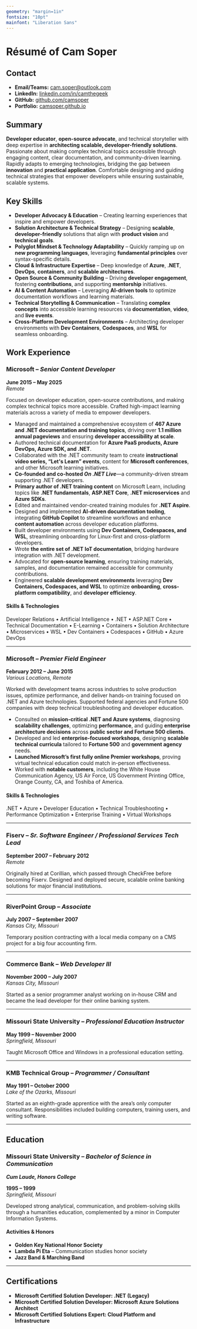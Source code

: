 ```yaml
---
geometry: "margin=1in"
fontsize: "10pt"
mainfont: "Liberation Sans"
---
```


# Résumé of Cam Soper

## Contact  

- **Email/Teams:** [cam.soper@outlook.com](mailto:cam.soper@outlook.com)
- **LinkedIn:** [linkedin.com/in/camthegeek](https://www.linkedin.com/in/camthegeek)
- **GitHub:** [github.com/camsoper](https://github.com/camsoper)
- **Portfolio:** [camsoper.github.io](https://camsoper.github.io)

## Summary

**Developer educator**, **open-source advocate**, and technical storyteller with deep expertise in **architecting scalable, developer-friendly solutions**. Passionate about making complex technical topics accessible through engaging content, clear documentation, and community-driven learning. Rapidly adapts to emerging technologies, bridging the gap between **innovation** and **practical application**. Comfortable designing and guiding technical strategies that empower developers while ensuring sustainable, scalable systems.  

## Key Skills

- **Developer Advocacy & Education** – Creating learning experiences that inspire and empower developers.  
- **Solution Architecture & Technical Strategy** – Designing **scalable**, **developer-friendly** solutions that align with **product vision** and **technical goals**.  
- **Polyglot Mindset & Technology Adaptability** – Quickly ramping up on **new programming languages**, leveraging **fundamental principles** over syntax-specific details.  
- **Cloud & Infrastructure Expertise** – Deep knowledge of **Azure**, **.NET**, **DevOps**, **containers**, and **scalable architectures**.  
- **Open Source & Community Building** – Driving **developer engagement**, fostering **contributions**, and supporting **mentorship** initiatives.  
- **AI & Content Automation** – Leveraging **AI-driven tools** to optimize documentation workflows and learning materials.  
- **Technical Storytelling & Communication** – Translating **complex concepts** into accessible learning resources via **documentation**, **video**, and **live events**.  
- **Cross-Platform Development Environments** – Architecting developer environments with **Dev Containers**, **Codespaces**, and **WSL** for seamless onboarding.  

## Work Experience

### Microsoft – *Senior Content Developer*  
**June 2015 – May 2025**  
*Remote*  

Focused on developer education, open-source contributions, and making complex technical topics more accessible. Crafted high-impact learning materials across a variety of media to empower developers.

- Managed and maintained a comprehensive ecosystem of **467 Azure and .NET documentation and training topics**, driving over **1.1 million annual pageviews** and ensuring **developer accessibility at scale**.  
- Authored technical documentation for **Azure PaaS products, Azure DevOps, Azure SDK, and .NET**.  
- Collaborated with the .NET community team to create **instructional video series, “Let's Learn” events**, content for **Microsoft conferences**, and other Microsoft learning initiatives.  
- **Co-founded and co-hosted *On .NET Live***—a community-driven stream supporting .NET developers.  
- **Primary author of .NET training content** on Microsoft Learn, including topics like **.NET fundamentals**, **ASP.NET Core**, **.NET microservices** and **Azure SDKs**.
- Edited and maintained vendor-created training modules for **.NET Aspire**.  
- Designed and implemented **AI-driven documentation tooling**, integrating **GitHub Copilot** to streamline workflows and enhance **content automation** across developer education platforms.  
- Built developer environments using **Dev Containers, Codespaces, and WSL**, streamlining onboarding for Linux-first and cross-platform developers.  
- Wrote **the entire set of .NET IoT documentation**, bridging hardware integration with .NET development.  
- Advocated for **open-source learning**, ensuring training materials, samples, and documentation remained accessible for community contributions.  
- Engineered **scalable development environments** leveraging **Dev Containers, Codespaces, and WSL** to optimize **onboarding**, **cross-platform compatibility**, and **developer efficiency**.  

#### Skills & Technologies  
  
Developer Relations • Artificial Intelligence • .NET • ASP.NET Core • Technical Documentation • E-Learning • Containers • Solution Architecture • Microservices • WSL • Dev Containers • Codespaces • GitHub • Azure DevOps  

---

### Microsoft – *Premier Field Engineer*  
**February 2012 – June 2015**  
*Various Locations, Remote*

Worked with development teams across industries to solve production issues, optimize performance, and deliver hands-on training focused on .NET and Azure technologies. Supported federal agencies and Fortune 500 companies with deep technical troubleshooting and developer education.  

- Consulted on **mission-critical .NET and Azure systems**, diagnosing **scalability challenges**, optimizing **performance**, and guiding **enterprise architecture decisions** across **public sector and Fortune 500 clients**.  
- Developed and led **enterprise-focused workshops**, designing **scalable technical curricula** tailored to **Fortune 500** and **government agency** needs.  
- **Launched Microsoft’s first fully online Premier workshops**, proving virtual technical education could match in-person effectiveness.  
- Worked with **notable customers**, including the White House Communication Agency, US Air Force, US Government Printing Office, Orange County, CA, and Toshiba of America.  

#### Skills & Technologies  
  
.NET • Azure • Developer Education • Technical Troubleshooting • Performance Optimization • Enterprise Training • Virtual Workshops

---

### Fiserv – *Sr. Software Engineer / Professional Services Tech Lead*  
**September 2007 – February 2012**  
*Remote*  

Originally hired at Corillian, which passed through CheckFree before becoming Fiserv. Designed and deployed secure, scalable online banking solutions for major financial institutions.

---

### RiverPoint Group – *Associate*  
**July 2007 – September 2007**  
*Kansas City, Missouri*

Temporary position contracting with a local media company on a CMS project for a big four accounting firm.

---

### Commerce Bank – *Web Developer III*  
**November 2000 – July 2007**  
*Kansas City, Missouri*

Started as a senior programmer analyst working on in-house CRM and became the lead developer for their online banking system.  

---

### Missouri State University – *Professional Education Instructor*  
**May 1999 – November 2000**  
*Springfield, Missouri*

Taught Microsoft Office and Windows in a professional education setting.

---

### KMB Technical Group – *Programmer / Consultant*  
**May 1991 – October 2000**  
*Lake of the Ozarks, Missouri*  

Started as an eighth-grade apprentice with the area’s only computer consultant. Responsibilities included building computers, training users, and writing software.

---

## Education  

### Missouri State University – *Bachelor of Science in Communication*
***Cum Laude, Honors College***
  
**1995 – 1999**  
*Springfield, Missouri*

Developed strong analytical, communication, and problem-solving skills through a humanities education, complemented by a minor in Computer Information Systems.

#### Activities & Honors  
- **Golden Key National Honor Society**
- **Lambda Pi Eta** – Communication studies honor society
- **Jazz Band & Marching Band**

---

## Certifications  

- **Microsoft Certified Solution Developer: .NET (Legacy)**
- **Microsoft Certified Solution Developer: Microsoft Azure Solutions Architect**
- **Microsoft Certified Solutions Expert: Cloud Platform and Infrastructure**